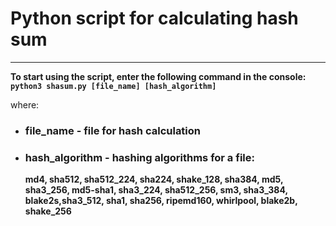# Python script for calculating hash sum
____
**To start using the script, enter the following command in the console:**
**`python3 shasum.py [file_name] [hash_algorithm]`**

where:
* ### file_name - file for hash calculation
* ### hash_algorithm - hashing algorithms for a file:
    **md4, sha512, sha512_224, sha224, shake_128, sha384, md5, sha3_256, md5-sha1, sha3_224, sha512_256, sm3, sha3_384, blake2s,sha3_512, sha1, sha256, ripemd160, whirlpool, blake2b, shake_256**

